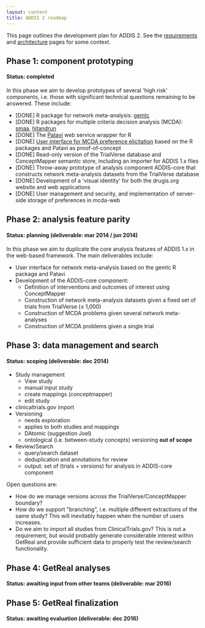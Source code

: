 ```yaml
---
layout: content
title: ADDIS 2 roadmap
---
```


This page outlines the development plan for ADDIS 2. See the [requirements](requirements) and [architecture](architecture) pages for some context.

Phase 1: component prototyping
------------------------------

#### Status: completed

In this phase we aim to develop prototypes of several 'high risk' components, i.e. those with significant technical questions remaining to be answered.
These include:

 - [DONE] R package for network meta-analysis: [gemtc](/software/r-packages/gemtc)
 - [DONE] R packages for multiple criteria decision analysis (MCDA): [smaa](/software/r-packages/smaa), [hitandrun](/software/r-packages/hitandrun)
 - [DONE] The [Patavi](https://github.com/joelkuiper/patavi) web service wrapper for R
 - [DONE] [User interface for MCDA preference elicitation](https://mcda.drugis.org/) based on the R packages and Patavi as proof-of-concept
 - [DONE] Read-only version of the TrialVerse database and ConceptMapper semantic store, including an importer for ADDIS 1.x files
 - [DONE] Throw-away prototype of analysis component ADDIS-core that constructs network meta-analysis datasets from the TrialVerse database
 - [DONE] Development of a 'visual identity' for both the drugis.org website and web applications
 - [DONE] User management and security, and implementation of server-side storage of preferences in mcda-web

Phase 2: analysis feature parity 
--------------------------------

#### Status: planning (deliverable: mar 2014 / jun 2014)

In this phase we aim to duplicate the core analysis features of ADDIS 1.x in the web-based framework. The main deliverables include:

 - User interface for network meta-analysis based on the gemtc R package and Patavi
 - Development of the ADDIS-core component:
    - Definition of interventions and outcomes of interest using ConceptMapper
    - Construction of network meta-analysis datasets given a fixed set of trials from TrialVerse (&leq; 1,000)
    - Construction of MCDA problems given several network meta-analyses
    - Construction of MCDA problems given a single trial

Phase 3: data management and search 
-----------------------------------

#### Status: scoping (deliverable: dec 2014)

 - Study management
   - View study
   - manual input study
   - create mappings (conceptmapper)
   - edit study
  - clinicaltrials.gov import
 - Versioning
   - needs exploration
   - applies to both studies and mappings
   - DAtomic (suggestion Joel)
   - ontological (i.e. between-study concepts) versioning **out of scope**
 - Review/Search
   - query/search dataset
   - deduplication and annotations for review
   - output: set of (trials + versions) for analysis in ADDIS-core component

Open questions are:

 - How do we manage versions across the TrialVerse/ConceptMapper boundary?
 - How do we support "branching", i.e. multiple different extractions of the same study? This will inevitably happen when the number of users increases.
 - Do we aim to import all studies from ClinicalTrials.gov? This is not a requirement, but would probably generate considerable interest within GetReal and provide sufficient data to properly test the review/search functionality.

Phase 4: GetReal analyses 
-------------------------

#### Status: awaiting input from other teams (deliverable: mar 2016)

Phase 5: GetReal finalization
-----------------------------

#### Status: awaiting evaluation (deliverable: dec 2016)
